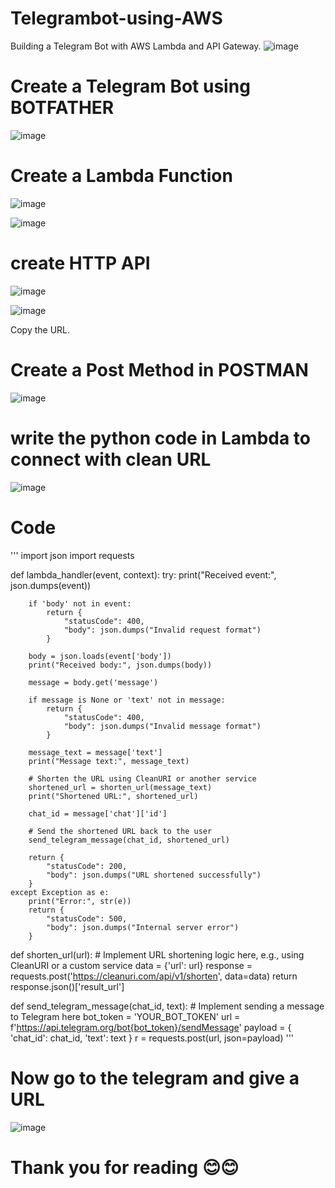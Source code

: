 # Telegrambot-using-AWS
Building a Telegram Bot with AWS Lambda and API Gateway.
![image](https://github.com/chaudharyvishalrawat/Telegrambot-using-AWS/assets/104204831/e6de43ed-cc93-4f2d-8ad1-950b96bd4402)

# Create a Telegram Bot using BOTFATHER
![image](https://github.com/chaudharyvishalrawat/Telegrambot-using-AWS/assets/104204831/89b6dec2-072b-48e5-862a-594c9ba07525)

# Create a Lambda Function

![image](https://github.com/chaudharyvishalrawat/Telegrambot-using-AWS/assets/104204831/1632cd8c-d407-4002-89cb-707af9045d3a)

![image](https://github.com/chaudharyvishalrawat/Telegrambot-using-AWS/assets/104204831/8e626710-412b-47f1-b586-e1d37e1da2ae)

# create HTTP API 

![image](https://github.com/chaudharyvishalrawat/Telegrambot-using-AWS/assets/104204831/dc4f6f65-e380-45af-9289-2cde9d55bcb8)

![image](https://github.com/chaudharyvishalrawat/Telegrambot-using-AWS/assets/104204831/83661fb9-6e58-4874-9236-261032c192d2)

Copy the URL.
# Create a Post Method in POSTMAN 

![image](https://github.com/chaudharyvishalrawat/Telegrambot-using-AWS/assets/104204831/f691daaa-7426-44d9-85ea-dac772071afe)

# write the python code in Lambda to connect with clean URL

![image](https://github.com/chaudharyvishalrawat/Telegrambot-using-AWS/assets/104204831/54190e2a-c576-481c-93e0-a5963f16e3ee)

# Code 

''' import json
import requests

def lambda_handler(event, context):
    try:
        print("Received event:", json.dumps(event))

        if 'body' not in event:
            return {
                "statusCode": 400,
                "body": json.dumps("Invalid request format")
            }

        body = json.loads(event['body'])
        print("Received body:", json.dumps(body))

        message = body.get('message')
        
        if message is None or 'text' not in message:
            return {
                "statusCode": 400,
                "body": json.dumps("Invalid message format")
            }

        message_text = message['text']
        print("Message text:", message_text)

        # Shorten the URL using CleanURI or another service
        shortened_url = shorten_url(message_text)
        print("Shortened URL:", shortened_url)

        chat_id = message['chat']['id']

        # Send the shortened URL back to the user
        send_telegram_message(chat_id, shortened_url)

        return {
            "statusCode": 200,
            "body": json.dumps("URL shortened successfully")
        }
    except Exception as e:
        print("Error:", str(e))
        return {
            "statusCode": 500,
            "body": json.dumps("Internal server error")
        }

def shorten_url(url):
    # Implement URL shortening logic here, e.g., using CleanURI or a custom service
    data = {'url': url}
    response = requests.post('https://cleanuri.com/api/v1/shorten', data=data)
    return response.json()['result_url']

def send_telegram_message(chat_id, text):
    # Implement sending a message to Telegram here
    bot_token = 'YOUR_BOT_TOKEN'
    url = f'https://api.telegram.org/bot{bot_token}/sendMessage'
    payload = {
        'chat_id': chat_id,
        'text': text
    }
    r = requests.post(url, json=payload) '''

# Now go to the telegram and give a URL

![image](https://github.com/chaudharyvishalrawat/Telegrambot-using-AWS/assets/104204831/c5227b99-bccb-49de-9afc-8c7d3f6e0162)

# Thank you for reading 😊😊

